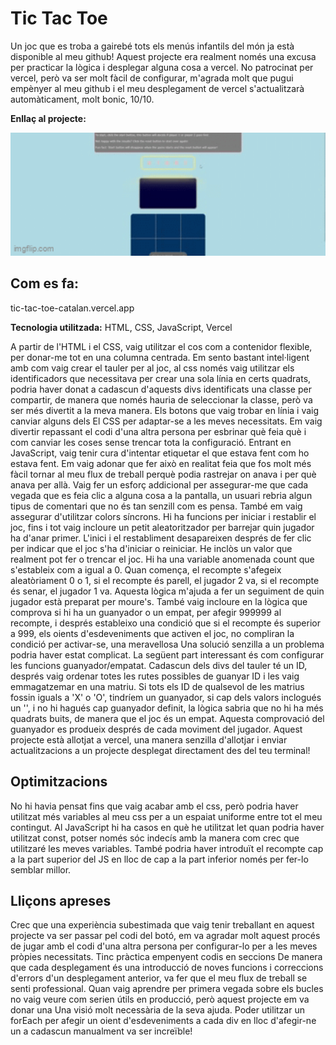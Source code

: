 # Tic Tac Toe
Un joc que es troba a gairebé tots els menús infantils del món ja està disponible al meu github! Aquest projecte era realment només una excusa per practicar la lògica i desplegar alguna cosa a vercel. No patrocinat per vercel, però va ser molt fàcil de configurar, m'agrada molt que pugui empènyer al meu github i el meu desplegament de vercel s'actualitzarà automàticament, molt bonic, 10/10.

**Enllaç al projecte:**

<div style="height: 200px; overflow: hidden;">
    <img src="tic-tac-toe-gif.gif" style="height: auto; width: 100%; object-fit: cover; transform: translateY(-30px);" alt="shadow-gif"/>
</div>

## Com es fa: 
tic-tac-toe-catalan.vercel.app


**Tecnologia utilitzada:** HTML, CSS, JavaScript, Vercel

A partir de l'HTML i el CSS, vaig utilitzar el cos com a contenidor flexible, per donar-me tot en una columna centrada. Em sento bastant intel·ligent amb com vaig crear el tauler per al joc, al css només vaig utilitzar els identificadors que necessitava per crear una sola línia en certs quadrats, podria haver donat a cadascun d'aquests divs identificats una classe per compartir, de manera que només hauria de seleccionar la classe, però va ser més divertit a la meva manera. Els botons que vaig trobar en línia i vaig canviar alguns dels El CSS per adaptar-se a les meves necessitats. Em vaig divertir repassant el codi d'una altra persona per esbrinar què feia què i com canviar les coses sense trencar tota la configuració. Entrant en JavaScript, vaig tenir cura d'intentar etiquetar el que estava fent com ho estava fent. Em vaig adonar que fer això en realitat feia que fos molt més fàcil tornar al meu flux de treball perquè podia rastrejar on anava i per què anava per allà. Vaig fer un esforç addicional per assegurar-me que cada vegada que es feia clic a alguna cosa a la pantalla, un usuari rebria algun tipus de comentari que no és tan senzill com es pensa. També em vaig assegurar d'utilitzar colors síncrons. Hi ha funcions per iniciar i restablir el joc, fins i tot vaig incloure un petit aleatoritzador per barrejar quin jugador ha d'anar primer. L'inici i el restabliment desapareixen després de fer clic per indicar que el joc s'ha d'iniciar o reiniciar. He inclòs un valor que realment pot fer o trencar el joc. Hi ha una variable anomenada count que s'estableix com a igual a 0. Quan comença, el recompte s'afegeix aleatòriament 0 o 1, si el recompte és parell, el jugador 2 va, si el recompte és senar, el jugador 1 va. Aquesta lògica m'ajuda a fer un seguiment de quin jugador està preparat per moure's. També vaig incloure en la lògica que comprova si hi ha un guanyador o un empat, per afegir 999999 al recompte, i després estableixo una condició que si el recompte és superior a 999, els oients d'esdeveniments que activen el joc, no compliran la condició per activar-se, una meravellosa Una solució senzilla a un problema podria haver estat complicat. La següent part interessant és com configurar les funcions guanyador/empatat. Cadascun dels divs del tauler té un ID, després vaig ordenar totes les rutes possibles de guanyar ID i les vaig emmagatzemar en una matriu. Si tots els ID de qualsevol de les matrius fossin iguals a 'X' o 'O', tindríem un guanyador, si cap dels valors inclogués un '', i no hi hagués cap guanyador definit, la lògica sabria que no hi ha més quadrats buits, de manera que el joc és un empat. Aquesta comprovació del guanyador es produeix després de cada moviment del jugador.
Aquest projecte està allotjat a vercel, una manera senzilla d'allotjar i enviar actualitzacions a un projecte desplegat directament des del teu terminal!

## Optimitzacions

No hi havia pensat fins que vaig acabar amb el css, però podria haver utilitzat més variables al meu css per a un espaiat uniforme entre tot el meu contingut. Al JavaScript hi ha casos en què he utilitzat let quan podria haver utilitzat const, potser només sóc indecís amb la manera com crec que utilitzaré les meves variables. També podria haver introduït el recompte cap a la part superior del JS en lloc de cap a la part inferior només per fer-lo semblar millor.

## Lliçons apreses

Crec que una experiència subestimada que vaig tenir treballant en aquest projecte va ser passar pel codi del botó, em va agradar molt aquest procés de jugar amb el codi d'una altra persona per configurar-lo per a les meves pròpies necessitats. Tinc pràctica empenyent codis en seccions De manera que cada desplegament és una introducció de noves funcions i correccions d'errors d'un desplegament anterior, va fer que el meu flux de treball se senti professional. Quan vaig aprendre per primera vegada sobre els bucles no vaig veure com serien útils en producció, però aquest projecte em va donar una Una visió molt necessària de la seva ajuda. Poder utilitzar un forEach per afegir un oient d'esdeveniments a cada div en lloc d'afegir-ne un a cadascun manualment va ser increïble!
